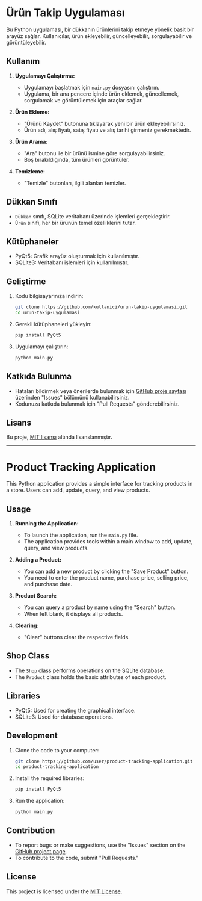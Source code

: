 # Ürün Takip Uygulaması

Bu Python uygulaması, bir dükkanın ürünlerini takip etmeye yönelik basit bir arayüz sağlar. Kullanıcılar, ürün ekleyebilir, güncelleyebilir, sorgulayabilir ve görüntüleyebilir.

## Kullanım

1. **Uygulamayı Çalıştırma:**
    - Uygulamayı başlatmak için `main.py` dosyasını çalıştırın.
    - Uygulama, bir ana pencere içinde ürün eklemek, güncellemek, sorgulamak ve görüntülemek için araçlar sağlar.

2. **Ürün Ekleme:**
    - "Ürünü Kaydet" butonuna tıklayarak yeni bir ürün ekleyebilirsiniz.
    - Ürün adı, alış fiyatı, satış fiyatı ve alış tarihi girmeniz gerekmektedir.

3. **Ürün Arama:**
    - "Ara" butonu ile bir ürünü ismine göre sorgulayabilirsiniz.
    - Boş bırakıldığında, tüm ürünleri görüntüler.

4. **Temizleme:**
    - "Temizle" butonları, ilgili alanları temizler.

## Dükkan Sınıfı

- `Dükkan` sınıfı, SQLite veritabanı üzerinde işlemleri gerçekleştirir.
- `Ürün` sınıfı, her bir ürünün temel özelliklerini tutar.

## Kütüphaneler

- PyQt5: Grafik arayüz oluşturmak için kullanılmıştır.
- SQLite3: Veritabanı işlemleri için kullanılmıştır.

## Geliştirme

1. Kodu bilgisayarınıza indirin:

    ```bash
    git clone https://github.com/kullanici/urun-takip-uygulamasi.git
    cd urun-takip-uygulamasi
    ```

2. Gerekli kütüphaneleri yükleyin:

    ```bash
    pip install PyQt5
    ```

3. Uygulamayı çalıştırın:

    ```bash
    python main.py
    ```

## Katkıda Bulunma

- Hataları bildirmek veya önerilerde bulunmak için [GitHub proje sayfası](https://github.com/kullanici/urun-takip-uygulamasi) üzerinden "Issues" bölümünü kullanabilirsiniz.
- Kodunuza katkıda bulunmak için "Pull Requests" gönderebilirsiniz.

## Lisans

Bu proje, [MIT lisansı](LICENSE) altında lisanslanmıştır.

---

# Product Tracking Application

This Python application provides a simple interface for tracking products in a store. Users can add, update, query, and view products.

## Usage

1. **Running the Application:**
    - To launch the application, run the `main.py` file.
    - The application provides tools within a main window to add, update, query, and view products.

2. **Adding a Product:**
    - You can add a new product by clicking the "Save Product" button.
    - You need to enter the product name, purchase price, selling price, and purchase date.

3. **Product Search:**
    - You can query a product by name using the "Search" button.
    - When left blank, it displays all products.

4. **Clearing:**
    - "Clear" buttons clear the respective fields.

## Shop Class

- The `Shop` class performs operations on the SQLite database.
- The `Product` class holds the basic attributes of each product.

## Libraries

- PyQt5: Used for creating the graphical interface.
- SQLite3: Used for database operations.

## Development

1. Clone the code to your computer:

    ```bash
    git clone https://github.com/user/product-tracking-application.git
    cd product-tracking-application
    ```

2. Install the required libraries:

    ```bash
    pip install PyQt5
    ```

3. Run the application:

    ```bash
    python main.py
    ```

## Contribution

- To report bugs or make suggestions, use the "Issues" section on the [GitHub project page](https://github.com/user/product-tracking-application).
- To contribute to the code, submit "Pull Requests."

## License

This project is licensed under the [MIT License](LICENSE).
